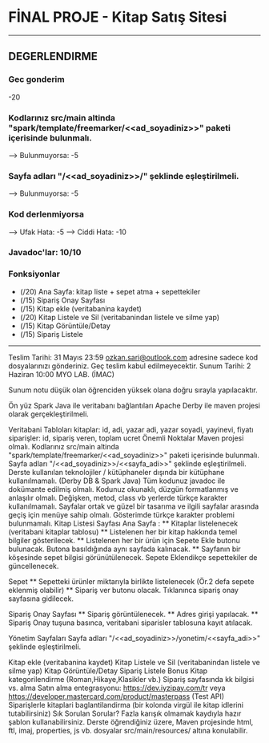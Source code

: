 # FİNAL PROJE - Kitap Satış Sitesi

********************************************************************************

## DEGERLENDIRME


### Gec gonderim
-20

### Kodlarınız src/main altinda "spark/template/freemarker/<<ad_soyadiniz>>" paketi içerisinde bulunmalı.
--> Bulunmuyorsa: -5

### Sayfa adları "/<<ad_soyadiniz>>/" şeklinde eşleştirilmeli.
--> Bulunmuyorsa: -5

### Kod derlenmiyorsa
--> Ufak Hata: -5
--> Ciddi Hata: -10

### Javadoc'lar: 10/10

### Fonksiyonlar
- (/20) Ana Sayfa: kitap liste + sepet atma + sepettekiler
- (/15) Sipariş Onay Sayfası
- (/15) Kitap ekle (veritabanina kaydet)
- (/20) Kitap Listele ve Sil (veritabanindan listele ve silme yap)
- (/15) Kitap Görüntüle/Detay
- (/15) Sipariş Listele



********************************************************************************

Teslim Tarihi: 31 Mayıs 23:59 ozkan.sari@outlook.com adresine sadece kod dosyalarınızı gönderiniz. Geç teslim kabul edilmeyecektir. Sunum Tarihi: 2 Haziran 10:00 MYO LAB. (İMAC)

Sunum notu düşük olan öğrenciden yüksek olana doğru sırayla yapılacaktır.

Ön yüz Spark Java ile veritabanı bağlantıları Apache Derby ile maven projesi olarak gerçekleştirilmeli.

Veritabani Tabloları
kitaplar: id, adi, yazar adi, yazar soyadi, yayinevi, fiyatı
siparişler: id, sipariş veren, toplam ucret
Önemli Noktalar
Maven projesi olmalı.
Kodlarınız src/main altinda "spark/template/freemarker/<<ad_soyadiniz>>" paketi içerisinde bulunmalı.
Sayfa adları "/<<ad_soyadiniz>>/<<sayfa_adi>>" şeklinde eşleştirilmeli.
Derste kullanılan teknolojiler / kütüphaneler dışında bir kütüphane kullanılmamalı. (Derby DB & Spark Java)
Tüm kodunuz javadoc ile dokümante edilmiş olmalı.
Kodunuz okunaklı, düzgün formatlanmış ve anlaşılır olmalı. Değişken, metod, class vb yerlerde türkçe karakter kullanılmamalı.
Sayfalar ortak ve güzel bir tasarıma ve ilgili sayfalar arasında geçiş için menüye sahip olmalı. Gösterimde türkçe karakter problemi bulunmamalı.
Kitap Listesi Sayfası
Ana Sayfa : ** Kitaplar listelenecek (veritabani kitaplar tablosu) ** Listelenen her bir kitap hakkında temel bilgiler gösterilecek. ** Listelenen her bir ürün için Sepete Ekle butonu bulunacak. Butona basıldığında aynı sayfada kalınacak. ** Sayfanın bir köşesinde sepet bilgisi görünütülenecek. Sepete Eklendikçe sepettekiler de güncellenecek.

Sepet ** Sepetteki ürünler miktarıyla birlikte listelenecek (Ör.2 defa sepete eklenmiş olabilir) ** Sipariş ver butonu olacak. Tıklanınca sipariş onay sayfasına gidilecek.

Sipariş Onay Sayfası ** Sipariş görüntülenecek. ** Adres girişi yapılacak. ** Sipariş Onay tuşuna basınca, veritabani siparisler tablosuna kayıt atılacak.

Yönetim Sayfaları
Sayfa adları "/<<ad_soyadiniz>>/yonetim/<<sayfa_adi>>" şeklinde eşleştirilmeli.

Kitap ekle (veritabanina kaydet)
Kitap Listele ve Sil (veritabanindan listele ve silme yap)
Kitap Görüntüle/Detay
Sipariş Listele
Bonus
Kitap kategorilendirme (Roman,Hikaye,Klasikler vb.)
Sipariş sayfasında kk bilgisi vs. alma
Satın alma entegrasyonu: https://dev.iyzipay.com/tr veya https://developer.mastercard.com/product/masterpass (Test API)
Siparişlerle kitaplari baglantilandirma (bir kolonda virgül ile kitap idlerini tutabilirsiniz)
Sık Sorulan Sorular?
Fazla karışık olmamak kaydıyla hazır şablon kullanabilirsiniz.
Derste öğrendiğiniz üzere, Maven projesinde html, ftl, imaj, properties, js vb. dosyalar src/main/resources/ altına konulabilir.